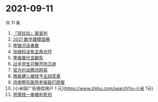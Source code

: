 # 2021-09-11

共 11 条

<!-- BEGIN ZHIHUSEARCH -->
<!-- 最后更新时间 Sat Sep 11 2021 05:09:14 GMT+0800 (China Standard Time) -->
1. [「货拉拉」案宣判](https://www.zhihu.com/search?q=货拉拉)
1. [2021 数学建模国赛](https://www.zhihu.com/search?q=数学建模国赛)
1. [李银河谈勇敢](https://www.zhihu.com/search?q=李银河)
1. [张继科没有主角光环](https://www.zhihu.com/search?q=张继科)
1. [李维嘉代言翻车](https://www.zhihu.com/search?q=李维嘉)
1. [过半学生可解开防沉迷](https://www.zhihu.com/search?q=防沉迷)
1. [官方约谈腾讯网易](https://www.zhihu.com/search?q=腾讯网易)
1. [残奥健儿被授予五四奖章](https://www.zhihu.com/search?q=残奥健儿)
1. [济南整形医院老板殴打顾客](https://www.zhihu.com/search?q=济南整形医院)
1. [小米因广告赔偿用户 1 元](https://www.zhihu.com/search?q=小米 1元)
1. [劳荣枝一审被判死刑](https://www.zhihu.com/search?q=劳荣枝)
<!-- END ZHIHUSEARCH -->
